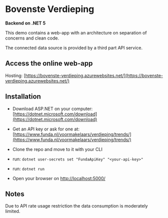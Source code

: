 # Bovenste Verdieping

__Backend on .NET 5__

This demo contains a web-app with an architecture on separation of concerns and clean code.

The connected data source is provided by a third part API service.

## Access the online web-app

Hosting: [https://bovenste-verdieping.azurewebsites.net/](https://bovenste-verdieping.azurewebsites.net/)

## Installation

- Download ASP.NET on your computer: [https://dotnet.microsoft.com/download](https://dotnet.microsoft.com/download)

- Get an API key or ask for one at: [https://www.funda.nl/voormakelaars/verdieping/trends/](https://www.funda.nl/voormakelaars/verdieping/trends/) 

- Clone the repo and move to it with your CLI

- run: `dotnet user-secrets set "FundaApiKey" "<your-api-key>"`

- run: `dotnet run`

- Open your browser on [http://localhost:5000/](http://localhost:5000/)

## Notes

Due to API rate usage restriction the data consumption is moderately limited.
